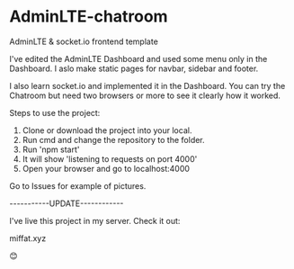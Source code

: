 # AdminLTE-chatroom
AdminLTE & socket.io frontend template

I've edited the AdminLTE Dashboard and used some menu only in the Dashboard. I aslo make static pages for navbar, sidebar and footer.

I also learn socket.io and implemented it in the Dashboard. You can try the Chatroom but need two browsers or more to see it clearly how it worked.

Steps to use the project:

1. Clone or download the project into your local.
2. Run cmd and change the repository to the folder.
3. Run 'npm start'
4. It will show 'listening to requests on port 4000'
5. Open your browser and go to localhost:4000

Go to Issues for example of pictures.


-----------UPDATE------------

I've live this project in my server. Check it out:

miffat.xyz 


😊
